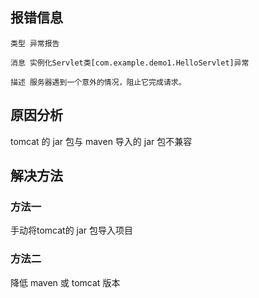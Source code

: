 ## 报错信息

```
类型 异常报告

消息 实例化Servlet类[com.example.demo1.HelloServlet]异常

描述 服务器遇到一个意外的情况，阻止它完成请求。
```

## 原因分析

tomcat 的 jar 包与 maven 导入的 jar 包不兼容

## 解决方法

### 方法一

手动将tomcat的 jar 包导入项目

### 方法二

降低 maven 或 tomcat 版本